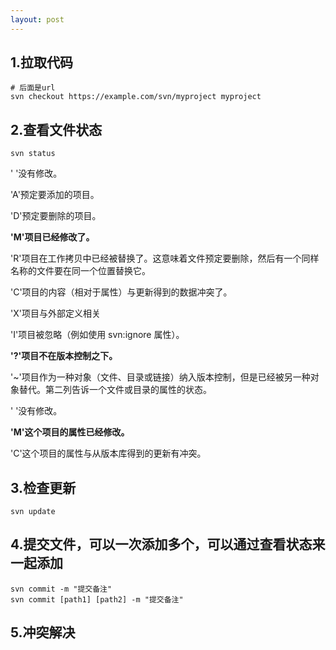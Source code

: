 ```yaml
---
layout: post
---
```

## 1.拉取代码

```shell
# 后面是url
svn checkout https://example.com/svn/myproject myproject
```



## 2.查看文件状态

```svn
svn status
```

' '没有修改。

'A'预定要添加的项目。

'D'预定要删除的项目。

**'M'项目已经修改了。**

'R'项目在工作拷贝中已经被替换了。这意味着文件预定要删除，然后有一个同样名称的文件要在同一个位置替换它。

'C'项目的内容（相对于属性）与更新得到的数据冲突了。

'X'项目与外部定义相关

'I'项目被忽略（例如使用 svn:ignore 属性）。

**'?'项目不在版本控制之下。**

'~'项目作为一种对象（文件、目录或链接）纳入版本控制，但是已经被另一种对象替代。第二列告诉一个文件或目录的属性的状态。

' '没有修改。

**'M'这个项目的属性已经修改。**

'C'这个项目的属性与从版本库得到的更新有冲突。

## 3.检查更新

```svn
svn update
```

## 4.提交文件，可以一次添加多个，可以通过查看状态来一起添加

```
svn commit -m "提交备注"
svn commit [path1] [path2] -m "提交备注"
```

## 5.冲突解决